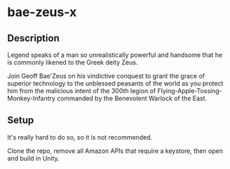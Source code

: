 # bae-zeus-x

## Description
Legend speaks of a man so unrealistically powerful and handsome that he is commonly likened to the Greek deity Zeus. 

Join Geoff Bae'Zeus on his vindictive conquest to grant the grace of superior technology to the unblessed peasants of the world as you protect him from the malicious intent of the 300th legion of Flying-Apple-Tossing-Monkey-Infantry commanded by the Benevolent Warlock of the East.

## Setup

It's really hard to do so, so it is not recommended.

Clone the repo, remove all Amazon APIs that require a keystore, then open and build in Unity.

